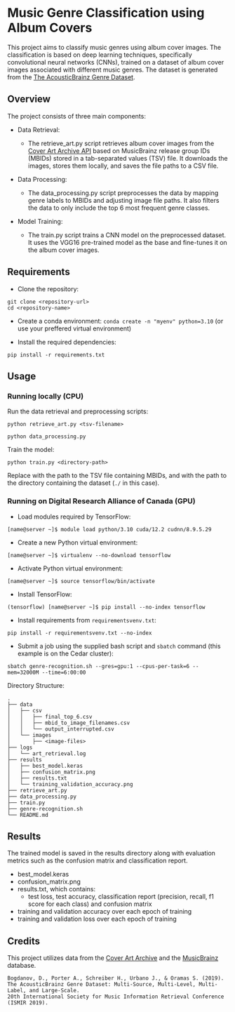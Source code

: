 # Music Genre Classification using Album Covers

This project aims to classify music genres using album cover images. The classification is based on deep learning techniques, specifically convolutional neural networks (CNNs), trained on a dataset of album cover images associated with different music genres. The dataset is generated from the [The AcousticBrainz Genre Dataset](https://mtg.github.io/acousticbrainz-genre-dataset/).

## Overview

The project consists of three main components:

- Data Retrieval:
    - The retrieve_art.py script retrieves album cover images from the [Cover Art Archive API](https://wiki.musicbrainz.org/Cover_Art_Archive/API) based on MusicBrainz release group IDs (MBIDs) stored in a tab-separated values (TSV) file. It downloads the images, stores them locally, and saves the file paths to a CSV file.

- Data Processing:  
    - The data_processing.py script preprocesses the data by mapping genre labels to MBIDs and adjusting image file paths. It also filters the data to only include the top 6 most frequent genre classes.

- Model Training:
    - The train.py script trains a CNN model on the preprocessed dataset. It uses the VGG16 pre-trained model as the base and fine-tunes it on the album cover images.

## Requirements

- Clone the repository:
```
git clone <repository-url>
cd <repository-name>
```
- Create a conda environment:
`conda create -n "myenv" python=3.10` (or use your preffered virtual environment)

- Install the required dependencies:

`pip install -r requirements.txt`


## Usage

### Running locally (CPU)

Run the data retrieval and preprocessing scripts:

`python retrieve_art.py <tsv-filename>`

`python data_processing.py`

Train the model:

`python train.py <directory-path>`

Replace <tsv-filename> with the path to the TSV file containing MBIDs, and <directory-path> with the path to the directory containing the dataset (`./` in this case).

### Running on Digital Research Alliance of Canada (GPU)

- Load modules required by TensorFlow:

`[name@server ~]$ module load python/3.10 cuda/12.2 cudnn/8.9.5.29`
- Create a new Python virtual environment:

`[name@server ~]$ virtualenv --no-download tensorflow`
- Activate Python virtual environment:

`[name@server ~]$ source tensorflow/bin/activate`
- Install TensorFlow:

`(tensorflow) [name@server ~]$ pip install --no-index tensorflow`
- Install requirements from `requirementsvenv.txt`:

`pip install -r requirementsvenv.txt --no-index`
- Submit a job using the supplied bash script and `sbatch` command (this example is on the Cedar cluster):

`sbatch genre-recognition.sh --gres=gpu:1 --cpus-per-task=6 --mem=32000M --time=6:00:00`

Directory Structure:
```
.
├── data
│   ├── csv
│   │   ├── final_top_6.csv
│   │   ├── mbid_to_image_filenames.csv
│   │   └── output_interrupted.csv
│   └── images
│       ├── <image-files>
├── logs
│   └── art_retrieval.log
├── results
│   ├── best_model.keras
│   ├── confusion_matrix.png
│   ├── results.txt
│   └── training_validation_accuracy.png
├── retrieve_art.py
├── data_processing.py
├── train.py
├── genre-recognition.sh
└── README.md
```

## Results

The trained model is saved in the results directory along with evaluation metrics such as the confusion matrix and classification report.
- best_model.keras 
- confusion_matrix.png
- results.txt, which contains:
    - test loss, test accuracy, classification report (precision, recall, f1 score for each class) and confusion matrix
- training and validation accuracy over each epoch of training
- training and validation loss over each epoch of training

## Credits

This project utilizes data from the [Cover Art Archive](https://coverartarchive.org/) and the [MusicBrainz](https://musicbrainz.org/) database.

```
Bogdanov, D., Porter A., Schreiber H., Urbano J., & Oramas S. (2019).
The AcousticBrainz Genre Dataset: Multi-Source, Multi-Level, Multi-Label, and Large-Scale. 
20th International Society for Music Information Retrieval Conference (ISMIR 2019).
```
